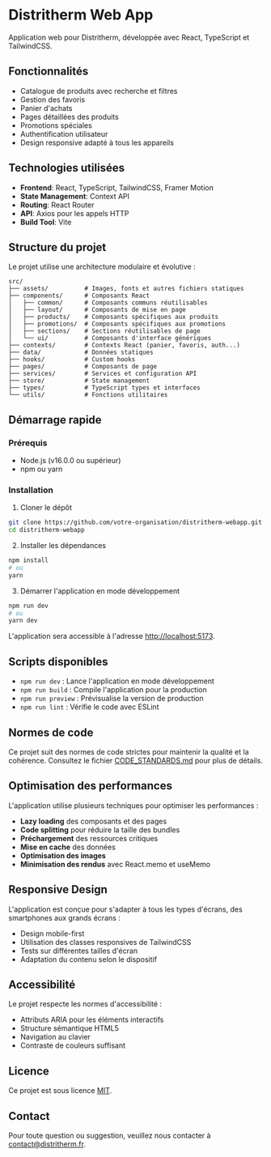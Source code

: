 # Distritherm Web App

Application web pour Distritherm, développée avec React, TypeScript et TailwindCSS.

## Fonctionnalités

- Catalogue de produits avec recherche et filtres
- Gestion des favoris
- Panier d'achats
- Pages détaillées des produits
- Promotions spéciales
- Authentification utilisateur
- Design responsive adapté à tous les appareils

## Technologies utilisées

- **Frontend**: React, TypeScript, TailwindCSS, Framer Motion
- **State Management**: Context API
- **Routing**: React Router
- **API**: Axios pour les appels HTTP
- **Build Tool**: Vite

## Structure du projet

Le projet utilise une architecture modulaire et évolutive :

```
src/
├── assets/          # Images, fonts et autres fichiers statiques
├── components/      # Composants React
│   ├── common/      # Composants communs réutilisables
│   ├── layout/      # Composants de mise en page
│   ├── products/    # Composants spécifiques aux produits
│   ├── promotions/  # Composants spécifiques aux promotions
│   ├── sections/    # Sections réutilisables de page
│   └── ui/          # Composants d'interface génériques
├── contexts/        # Contexts React (panier, favoris, auth...)
├── data/            # Données statiques
├── hooks/           # Custom hooks
├── pages/           # Composants de page
├── services/        # Services et configuration API
├── store/           # State management
├── types/           # TypeScript types et interfaces
└── utils/           # Fonctions utilitaires
```

## Démarrage rapide

### Prérequis

- Node.js (v16.0.0 ou supérieur)
- npm ou yarn

### Installation

1. Cloner le dépôt
```bash
git clone https://github.com/votre-organisation/distritherm-webapp.git
cd distritherm-webapp
```

2. Installer les dépendances
```bash
npm install
# ou
yarn
```

3. Démarrer l'application en mode développement
```bash
npm run dev
# ou
yarn dev
```

L'application sera accessible à l'adresse [http://localhost:5173](http://localhost:5173).

## Scripts disponibles

- `npm run dev` : Lance l'application en mode développement
- `npm run build` : Compile l'application pour la production
- `npm run preview` : Prévisualise la version de production
- `npm run lint` : Vérifie le code avec ESLint

## Normes de code

Ce projet suit des normes de code strictes pour maintenir la qualité et la cohérence. Consultez le fichier [CODE_STANDARDS.md](src/docs/CODE_STANDARDS.md) pour plus de détails.

## Optimisation des performances

L'application utilise plusieurs techniques pour optimiser les performances :

- **Lazy loading** des composants et des pages
- **Code splitting** pour réduire la taille des bundles
- **Préchargement** des ressources critiques
- **Mise en cache** des données
- **Optimisation des images**
- **Minimisation des rendus** avec React.memo et useMemo

## Responsive Design

L'application est conçue pour s'adapter à tous les types d'écrans, des smartphones aux grands écrans :

- Design mobile-first
- Utilisation des classes responsives de TailwindCSS
- Tests sur différentes tailles d'écran
- Adaptation du contenu selon le dispositif

## Accessibilité

Le projet respecte les normes d'accessibilité :

- Attributs ARIA pour les éléments interactifs
- Structure sémantique HTML5
- Navigation au clavier
- Contraste de couleurs suffisant

## Licence

Ce projet est sous licence [MIT](LICENSE).

## Contact

Pour toute question ou suggestion, veuillez nous contacter à [contact@distritherm.fr](mailto:contact@distritherm.fr).
